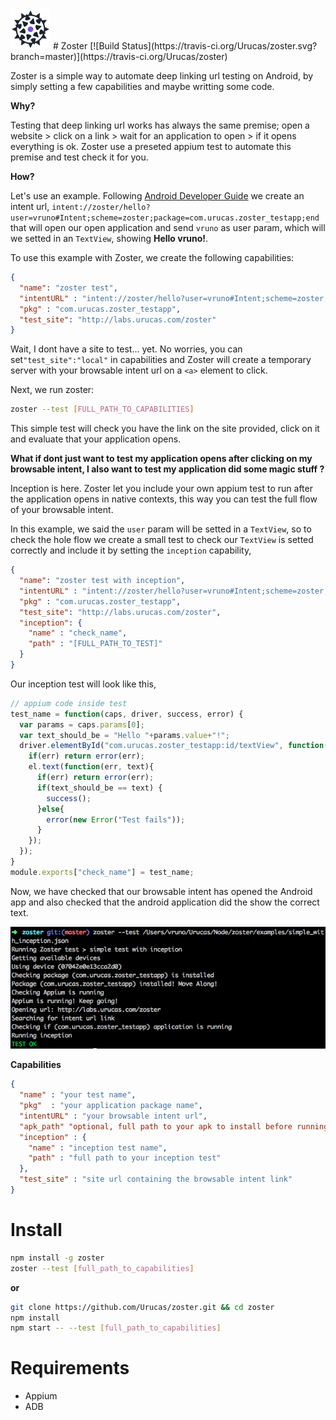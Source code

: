 <img src="https://raw.githubusercontent.com/Urucas/zoster/master/logo.png" />
# Zoster [![Build Status](https://travis-ci.org/Urucas/zoster.svg?branch=master)](https://travis-ci.org/Urucas/zoster)

Zoster is a simple way to automate deep linking url testing on Android, by simply setting a few capabilities and maybe writting some code. 

**Why?**

Testing that deep linking url works has always the same premise; open a website > click on a link > wait for an application to open > if it opens everything is ok. Zoster use a preseted appium test to automate this premise and test check it for you.

**How?**

Let's use an example. Following [Android Developer Guide](https://developer.android.com/guide/components/intents-common.html#Browser) we create an intent url, ```intent://zoster/hello?user=vruno#Intent;scheme=zoster;package=com.urucas.zoster_testapp;end``` 
that will open our open application and send ```vruno``` as user param, which will we setted in an ```TextView```, showing **Hello vruno!**.

To use this example with Zoster, we create the following capabilities:
```json
{
  "name": "zoster test",
  "intentURL" : "intent://zoster/hello?user=vruno#Intent;scheme=zoster;package=com.urucas.zoster_testapp;end",
  "pkg" : "com.urucas.zoster_testapp",
  "test_site": "http://labs.urucas.com/zoster"
}
```
Wait, I dont have a site to test... yet. No worries, you can set```"test_site":"local"``` in capabilities and Zoster will create a temporary server with your browsable intent url on a ```<a>``` element to click. 

Next, we run zoster:
```bash
zoster --test [FULL_PATH_TO_CAPABILITIES]
```
This simple test will check you have the link on the site provided, click on it and evaluate that your application opens.

**What if dont just want to test my application opens after clicking on my browsable intent, I also want to test my application did some magic stuff ?**

Inception is here. Zoster let you include your own appium test to run after the application opens in native contexts, this way you can test the full flow of your browsable intent. 

In this example, we said the ```user``` param will be setted in a ```TextView```, so to check the hole flow we create a small test to check our ```TextView``` is setted correctly and include it by setting the ```inception``` capability,
```json
{
  "name": "zoster test with inception",
  "intentURL" : "intent://zoster/hello?user=vruno#Intent;scheme=zoster;package=com.urucas.zoster_testapp;end",
  "pkg" : "com.urucas.zoster_testapp",
  "test_site": "http://labs.urucas.com/zoster",
  "inception": {
    "name" : "check_name",
    "path" : "[FULL_PATH_TO_TEST]"
  }
}
```
Our inception test will look like this,
```javascript
// appium code inside test
test_name = function(caps, driver, success, error) {
  var params = caps.params[0];
  var text_should_be = "Hello "+params.value+"!";
  driver.elementById("com.urucas.zoster_testapp:id/textView", function(err, el) {
    if(err) return error(err);
    el.text(function(err, text){
      if(err) return error(err);
      if(text_should_be == text) {
        success();
      }else{
        error(new Error("Test fails"));
      }
    });
  });
}
module.exports["check_name"] = test_name;
```
Now, we have checked that our browsable intent has opened the Android app and also checked that the android application did the show the correct text.

<img src="https://raw.githubusercontent.com/Urucas/zoster/master/screen.png" />


**Capabilities**
```json
{
  "name" : "your test name",
  "pkg"  : "your application package name",
  "intentURL" : "your browsable intent url",
  "apk_path" "optional, full path to your apk to install before running the test", 
  "inception" : {
    "name" : "inception test name",
    "path" : "full path to your inception test"
  },
  "test_site" : "site url containing the browsable intent link"
}
```

# Install
```bash
npm install -g zoster
zoster --test [full_path_to_capabilities]
```
**or**
```bash
git clone https://github.com/Urucas/zoster.git && cd zoster
npm install
npm start -- --test [full_path_to_capabilities]
```

# Requirements
* Appium
* ADB
